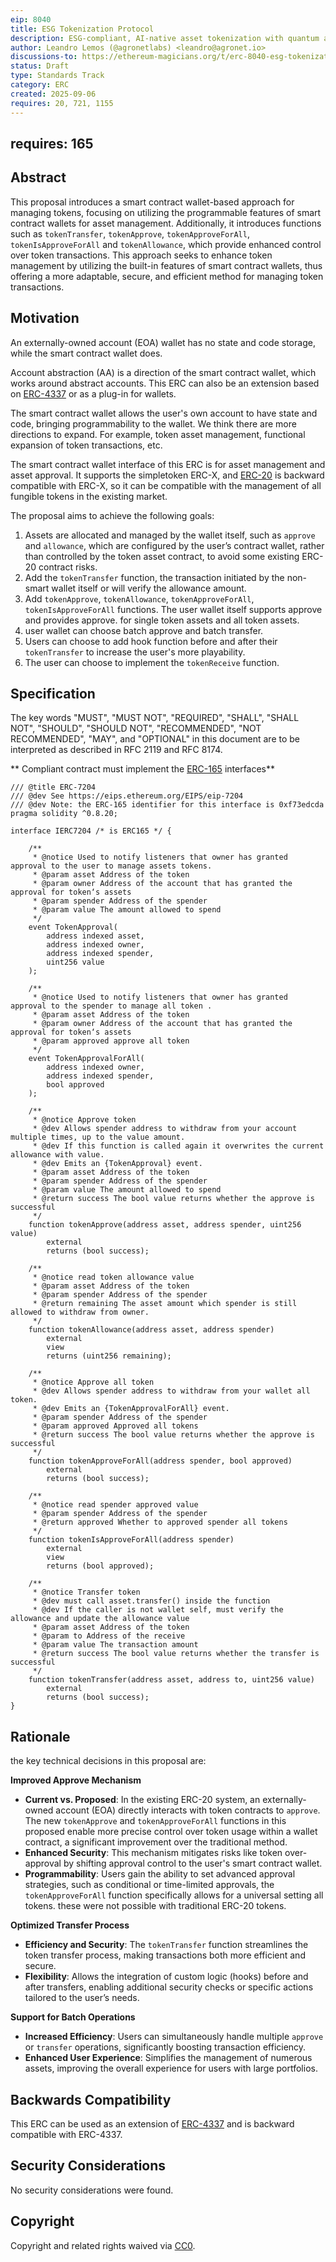 ```yaml
---
eip: 8040
title: ESG Tokenization Protocol
description: ESG-compliant, AI-native asset tokenization with quantum auditability and lifecycle integrity.
author: Leandro Lemos (@agronetlabs) <leandro@agronet.io>
discussions-to: https://ethereum-magicians.org/t/erc-8040-esg-tokenization-protocol/25846
status: Draft
type: Standards Track
category: ERC
created: 2025-09-06
requires: 20, 721, 1155
---
```

requires: 165
---

## Abstract

This proposal introduces a smart contract wallet-based approach for managing tokens, focusing on utilizing the programmable features of smart contract wallets for asset management. 
Additionally, it introduces functions such as `tokenTransfer`, `tokenApprove`, `tokenApproveForAll`, `tokenIsApproveForAll` and `tokenAllowance`, which provide enhanced control over token transactions. This approach seeks to enhance token management by utilizing the built-in features of smart contract wallets, thus offering a more adaptable, secure, and efficient method for managing token transactions.


## Motivation

An externally-owned account (EOA) wallet has no state and code storage, while the smart contract wallet does.

Account abstraction (AA) is a direction of the smart contract wallet, which works around abstract accounts. This ERC can also be an extension based on [ERC-4337](./eip-4337.md) or as a plug-in for wallets.

The smart contract wallet allows the user's own account to have state and code, bringing programmability to the wallet. We think there are more directions to expand. For example, token asset management, functional expansion of token transactions, etc.

The smart contract wallet interface of this ERC is for asset management and asset approval. It supports the simpletoken <!-- TODO --> ERC-X, and [ERC-20](./eip-20.md) is backward compatible with <!-- TODO --> ERC-X, so it can be compatible with the management of all fungible tokens in the existing market.

The proposal aims to achieve the following goals:

1. Assets are allocated and managed by the wallet itself, such as `approve` and `allowance`, which are configured by the user’s contract wallet, rather than controlled by the token asset contract, to avoid some existing ERC-20 contract risks.
2. Add the `tokenTransfer` function, the transaction initiated by the non-smart wallet itself or will verify the allowance amount.
3. Add `tokenApprove`, `tokenAllowance`, `tokenApproveForAll`, `tokenIsApproveForAll` functions. The user wallet itself supports approve and provides approve.
 for single token assets and all token assets.
4. user wallet can choose batch approve and batch transfer. 
5. Users can choose to add hook function before and after their `tokenTransfer` to increase the user's more playability.
6. The user can choose to implement the `tokenReceive` function.


## Specification

The key words "MUST", "MUST NOT", "REQUIRED", "SHALL", "SHALL NOT", "SHOULD", "SHOULD NOT", "RECOMMENDED", "NOT RECOMMENDED", "MAY", and "OPTIONAL" in this document are to be interpreted as described in RFC 2119 and RFC 8174.

** Compliant contract must implement the [ERC-165](./eip-165.md) interfaces**

```solidity
/// @title ERC-7204 
/// @dev See https://eips.ethereum.org/EIPS/eip-7204
/// @dev Note: the ERC-165 identifier for this interface is 0xf73edcda
pragma solidity ^0.8.20;

interface IERC7204 /* is ERC165 */ {

    /**
     * @notice Used to notify listeners that owner has granted approval to the user to manage assets tokens.
     * @param asset Address of the token
     * @param owner Address of the account that has granted the approval for token‘s assets
     * @param spender Address of the spender
     * @param value The amount allowed to spend
     */
    event TokenApproval(
        address indexed asset,
        address indexed owner, 
        address indexed spender, 
        uint256 value
    );

    /**
     * @notice Used to notify listeners that owner has granted approval to the spender to manage all token .
     * @param asset Address of the token
     * @param owner Address of the account that has granted the approval for token‘s assets
     * @param approved approve all token
     */
    event TokenApprovalForAll(
        address indexed owner, 
        address indexed spender,
        bool approved
    );

    /**
     * @notice Approve token
     * @dev Allows spender address to withdraw from your account multiple times, up to the value amount.
     * @dev If this function is called again it overwrites the current allowance with value.
     * @dev Emits an {TokenApproval} event.
     * @param asset Address of the token
     * @param spender Address of the spender
     * @param value The amount allowed to spend
     * @return success The bool value returns whether the approve is successful
     */
    function tokenApprove(address asset, address spender, uint256 value) 
        external 
        returns (bool success);

    /**
     * @notice read token allowance value
     * @param asset Address of the token
     * @param spender Address of the spender
     * @return remaining The asset amount which spender is still allowed to withdraw from owner.
     */
    function tokenAllowance(address asset, address spender) 
        external
        view
        returns (uint256 remaining);

    /**
     * @notice Approve all token
     * @dev Allows spender address to withdraw from your wallet all token.
     * @dev Emits an {TokenApprovalForAll} event.
     * @param spender Address of the spender
     * @param approved Approved all tokens
     * @return success The bool value returns whether the approve is successful
     */
    function tokenApproveForAll(address spender, bool approved) 
        external 
        returns (bool success);

    /**
     * @notice read spender approved value
     * @param spender Address of the spender
     * @return approved Whether to approved spender all tokens
     */
    function tokenIsApproveForAll(address spender) 
        external
        view
        returns (bool approved);

    /**
     * @notice Transfer token
     * @dev must call asset.transfer() inside the function
     * @dev If the caller is not wallet self, must verify the allowance and update the allowance value
     * @param asset Address of the token
     * @param to Address of the receive
     * @param value The transaction amount
     * @return success The bool value returns whether the transfer is successful
     */
    function tokenTransfer(address asset, address to, uint256 value) 
        external 
        returns (bool success); 
}
```


## Rationale

the key technical decisions in this proposal are:

**Improved Approve Mechanism**
- **Current vs. Proposed**: In the existing ERC-20 system, an externally-owned account (EOA) directly interacts with token contracts to `approve`. The new `tokenApprove` and `tokenApproveForAll` functions in this proposed enable more precise control over token usage within a wallet contract, a significant improvement over the traditional method.
- **Enhanced Security**: This mechanism mitigates risks like token over-approval by shifting approval control to the user's smart contract wallet.
- **Programmability**: Users gain the ability to set advanced approval strategies, such as conditional or time-limited approvals, the `tokenApproveForAll` function specifically allows for a universal setting  all tokens. these were not possible with traditional ERC-20 tokens.

**Optimized Transfer Process**
- **Efficiency and Security**: The `tokenTransfer` function streamlines the token transfer process, making transactions both more efficient and secure.
- **Flexibility**: Allows the integration of custom logic (hooks) before and after transfers, enabling additional security checks or specific actions tailored to the user’s needs.

**Support for Batch Operations**
- **Increased Efficiency**: Users can simultaneously handle multiple `approve` or `transfer` operations, significantly boosting transaction efficiency.
- **Enhanced User Experience**: Simplifies the management of numerous assets, improving the overall experience for users with large portfolios.



## Backwards Compatibility

This ERC can be used as an extension of [ERC-4337](./eip-4337.md) and is backward compatible with ERC-4337.

## Security Considerations

No security considerations were found.

## Copyright

Copyright and related rights waived via [CC0](../LICENSE.md).
